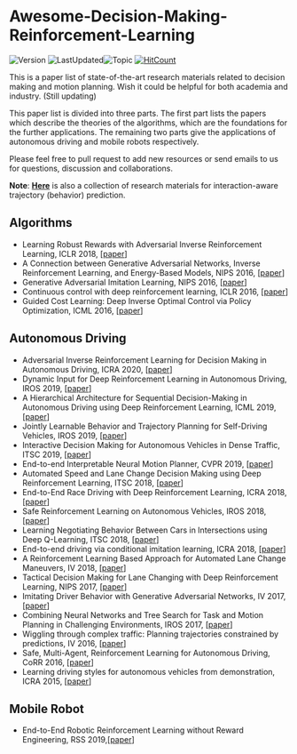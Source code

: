 # Awesome-Decision-Making-Reinforcement-Learning
![Version](https://img.shields.io/badge/Version-1.0-ff69b4.svg) ![LastUpdated](https://img.shields.io/badge/LastUpdated-2020.01-lightgrey.svg)![Topic](https://img.shields.io/badge/Topic-decision--making-yellow.svg?logo=github) [![HitCount](http://hits.dwyl.io/jiachenli94/Awesome-Decision-Making-Reinforcement-Learning.svg)](http://hits.dwyl.io/jiachenli94/Awesome-Decision-Making-Reinforcement-Learning)

This is a paper list of state-of-the-art research materials related to decision making and motion planning. Wish it could be helpful for both academia and industry. (Still updating)

This paper list is divided into three parts. The first part lists the papers which describe the theories of the algorithms, which are the foundations for the further applications. The remaining two parts give the applications of autonomous driving and mobile robots respectively.

Please feel free to pull request to add new resources or send emails to us for questions, discussion and collaborations.

**Note**: [**Here**](https://github.com/jiachenli94/Awesome-Interaction-aware-Trajectory-Prediction) is also a collection of research materials for interaction-aware trajectory (behavior) prediction.

## Algorithms

- Learning Robust Rewards with Adversarial Inverse Reinforcement Learning, ICLR 2018, [[paper](https://arxiv.org/abs/1710.11248)]
- A Connection between Generative Adversarial Networks, Inverse Reinforcement Learning, and Energy-Based Models, NIPS 2016,  [[paper](https://arxiv.org/abs/1611.03852)]
- Generative Adversarial Imitation Learning, NIPS 2016,  [[paper](https://arxiv.org/abs/1606.03476)]
- Continuous control with deep reinforcement learning, ICLR 2016,  [[paper](https://arxiv.org/abs/1509.02971)]
- Guided Cost Learning: Deep Inverse Optimal Control via Policy Optimization, ICML 2016, [[paper](https://arxiv.org/abs/1603.00448)]

## Autonomous Driving

- Adversarial Inverse Reinforcement Learning for Decision Making in Autonomous Driving, ICRA 2020, [[paper](https://arxiv.org/abs/1911.08044v1)]
- Dynamic Input for Deep Reinforcement Learning in Autonomous Driving, IROS 2019, [[paper](https://arxiv.org/abs/1907.10994v1)]
- A Hierarchical Architecture for Sequential Decision-Making in Autonomous Driving using Deep Reinforcement Learning, ICML 2019, [[paper](https://arxiv.org/abs/1906.08464v1)]
- Jointly Learnable Behavior and Trajectory Planning for Self-Driving Vehicles, IROS 2019,  [[paper](https://arxiv.org/abs/1910.04586)]
- Interactive Decision Making for Autonomous Vehicles in Dense Traffic, ITSC 2019,  [[paper](https://arxiv.org/abs/1909.12914v1)]
- End-to-end Interpretable Neural Motion Planner, CVPR 2019,  [[paper](http://www.cs.toronto.edu/~wenjie/papers/cvpr19/nmp.pdf)]
- Automated Speed and Lane Change Decision Making using Deep Reinforcement Learning, ITSC 2018, [[paper](https://arxiv.org/abs/1803.10056)]
- End-to-End Race Driving with Deep Reinforcement Learning, ICRA 2018, [[paper](https://arxiv.org/abs/1807.02371)]
- Safe Reinforcement Learning on Autonomous Vehicles, IROS 2018,  [[paper](https://arxiv.org/abs/1910.00399)]
- Learning Negotiating Behavior Between Cars in Intersections using Deep Q-Learning, ITSC 2018, [[paper](https://arxiv.org/abs/1810.10469)]
- End-to-end driving via conditional imitation learning, ICRA 2018,  [[paper](https://arxiv.org/abs/1710.02410)]
- A Reinforcement Learning Based Approach for Automated Lane Change Maneuvers, IV 2018, [[paper](https://arxiv.org/abs/1804.07871)]
- Tactical Decision Making for Lane Changing with Deep Reinforcement Learning, NIPS 2017, [[paper](https://openreview.net/pdf?id=HylddmUAZ)]
- Imitating Driver Behavior with Generative Adversarial Networks, IV 2017,  [[paper](https://arxiv.org/abs/1701.06699)]
- Combining Neural Networks and Tree Search for Task and Motion Planning in Challenging Environments, IROS 2017,  [[paper](https://arxiv.org/abs/1703.07887)]
- Wiggling through complex traffic: Planning trajectories constrained by predictions, IV 2016,  [[paper](https://ieeexplore.ieee.org/document/7535557)]
- Safe, Multi-Agent, Reinforcement Learning for Autonomous Driving, CoRR 2016, [[paper](https://arxiv.org/abs/1610.03295)]
- Learning driving styles for autonomous vehicles from demonstration, ICRA 2015, [[paper](https://ieeexplore.ieee.org/document/7139555)]

## Mobile Robot

- End-to-End Robotic Reinforcement Learning without Reward Engineering, RSS 2019,[[paper](https://arxiv.org/abs/1904.07854)]

  



